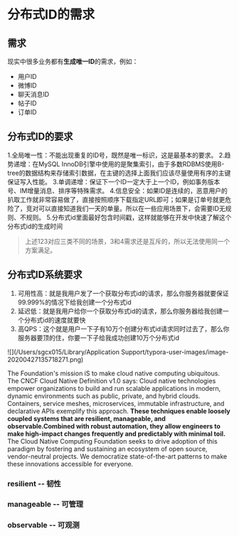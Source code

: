 # 分布式ID的需求

## 需求

现实中很多业务都有**生成唯一ID**的需求，例如：

- 用户ID
- 微博ID
- 聊天消息ID
- 帖子ID
- 订单ID







## 分布式ID的要求

1.全局唯一性：不能出现重复的ID号，既然是唯一标识，这是最基本的要求。
2.趋势递增：在MySQL InnoDB引擎中使用的是聚集索引，由于多数RDBMS使用B-tree的数据结构来存储索引数据，在主键的选择上面我们应该尽量使用有序的主键保证写入性能。
3.单调递增：保证下一个ID一定大于上一个ID，例如事务版本号、IM增量消息、排序等特殊需求。
4.信息安全：如果ID是连续的，恶意用户的扒取工作就非常容易做了，直接按照顺序下载指定URL即可；如果是订单号就更危险了，竞对可以直接知道我们一天的单量。所以在一些应用场景下，会需要ID无规则、不规则。
5.分布式id里面最好包含时间戳，这样就能够在开发中快速了解这个分布式id的生成时间

> ​	上述123对应三类不同的场景，3和4需求还是互斥的，所以无法使用同一个方案满足。



## 分布式ID系统要求

1. 可用性高：就是我用户发了一个获取分布式id的请求，那么你服务器就要保证99.999%的情况下给我创建一个分布式id
2. 延迟低：就是我用户给你一个获取分布式id的请求，那么你服务器给我创建一个分布式id的速度就要快
3. 高QPS：这个就是用户一下子有10万个创建分布式id请求同时过去了，那么你服务器要顶的住，你要一下子给我成功创建10万个分布式id





![](/Users/sgcx015/Library/Application Support/typora-user-images/image-20200427135718271.png)

The Foundation's mission iS to make cloud native computing ubiquitous. The CNCF Cloud Native Definition v1.0 says:
Cloud native technologies empower organizations to build and run scalable applications in modern, dynamic environments  such as public, private, and hybrid clouds. Containers, service meshes, microservices, immutable infrastructure, and declarative APls exemplify this approach.
**These techniques enable loosely coupled systems that are resilient, manageable, and observable.Combined with robust automation, they allow engineers to make high-impact changes frequently and predictably with minimal toil.**
The Cloud Native Computing Foundation seeks to drive adoption of this paradigm by fostering and sustaining an ecosystem of open source, vendor-neutral projects. We democratize state-of-the-art patterns to make these innovations accessible for everyone.

### resilient  -- 韧性

### manageable -- 可管理

### observable  -- 可观测

